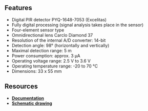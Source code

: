 ## Features

* Digital PIR detector PYQ-1648-7053 (Excelitas)
* Fully digital processing (signal analysis takes place in the sensor)
* Four-element sensor type
* Omnidirectional lens Carclo Diamond 37
* Resolution of the internal A/D converter: 14-bit
* Detection angle: 98° (horizontally and vertically)
* Maximal detection range: 5 m
* Power consumption: approx. 3 μA
* Operating voltage range: 2.5 V to 3.6 V
* Operating temperature range: -20 to 70 °C
* Dimensions: 33 x 55 mm

## Resources

* [**Documentation**](https://www.bigclown.com/doc/hardware/about-pir-module/)
* [**Schematic drawing**](https://github.com/bigclownlabs/bc-hardware/tree/master/out/bc-module-pir)
